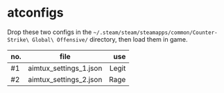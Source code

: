 # atconfigs

Drop these two configs in the `~/.steam/steam/steamapps/common/Counter-Strike\ Global\ Offensive/` directory, then load them in game.

| no.    | file     | use  |
| ------------- |:-------------:| -----:|
| #1   | aimtux_settings_1.json | Legit |
| #2   | aimtux_settings_2.json |   Rage |
